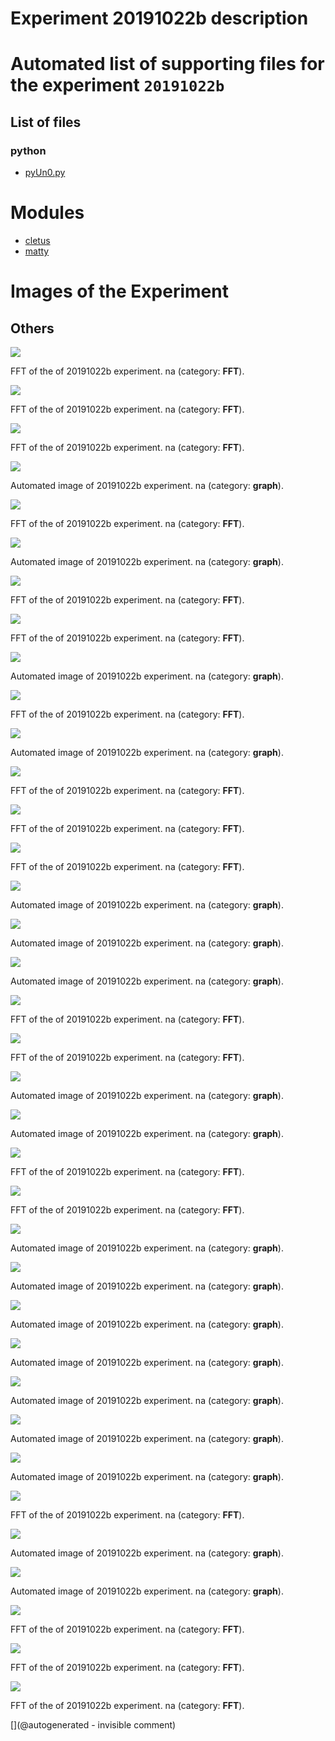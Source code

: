 # Experiment 20191022b description





# Automated list of supporting files for the __experiment `20191022b`__

## List of files

### python

* [pyUn0.py](/matty/20191022b/pyUn0.py)





# Modules

* [cletus](/retired/cletus/)
* [matty](/matty/)




# Images of the Experiment

## Others

![](/matty/20191022b/images/20191022b-2-fft.jpg)

FFT of the of 20191022b experiment. na (category: __FFT__).

![](/matty/20191022b/images/20191022b-4-fft.jpg)

FFT of the of 20191022b experiment. na (category: __FFT__).

![](/matty/20191022b/images/20191022b-17-fft.jpg)

FFT of the of 20191022b experiment. na (category: __FFT__).

![](/matty/20191022b/images/20191022b-18.jpg)

Automated image of 20191022b experiment. na (category: __graph__).

![](/matty/20191022b/images/20191022b-9-fft.jpg)

FFT of the of 20191022b experiment. na (category: __FFT__).

![](/matty/20191022b/images/20191022b-1.jpg)

Automated image of 20191022b experiment. na (category: __graph__).

![](/matty/20191022b/images/20191022b-12-fft.jpg)

FFT of the of 20191022b experiment. na (category: __FFT__).

![](/matty/20191022b/images/20191022b-8-fft.jpg)

FFT of the of 20191022b experiment. na (category: __FFT__).

![](/matty/20191022b/images/20191022b-5.jpg)

Automated image of 20191022b experiment. na (category: __graph__).

![](/matty/20191022b/images/20191022b-5-fft.jpg)

FFT of the of 20191022b experiment. na (category: __FFT__).

![](/matty/20191022b/images/20191022b-10.jpg)

Automated image of 20191022b experiment. na (category: __graph__).

![](/matty/20191022b/images/20191022b-16-fft.jpg)

FFT of the of 20191022b experiment. na (category: __FFT__).

![](/matty/20191022b/images/20191022b-11-fft.jpg)

FFT of the of 20191022b experiment. na (category: __FFT__).

![](/matty/20191022b/images/20191022b-3-fft.jpg)

FFT of the of 20191022b experiment. na (category: __FFT__).

![](/matty/20191022b/images/20191022b-3.jpg)

Automated image of 20191022b experiment. na (category: __graph__).

![](/matty/20191022b/images/20191022b-7.jpg)

Automated image of 20191022b experiment. na (category: __graph__).

![](/matty/20191022b/images/20191022b-16.jpg)

Automated image of 20191022b experiment. na (category: __graph__).

![](/matty/20191022b/images/20191022b-14-fft.jpg)

FFT of the of 20191022b experiment. na (category: __FFT__).

![](/matty/20191022b/images/20191022b-10-fft.jpg)

FFT of the of 20191022b experiment. na (category: __FFT__).

![](/matty/20191022b/images/20191022b-17.jpg)

Automated image of 20191022b experiment. na (category: __graph__).

![](/matty/20191022b/images/20191022b-8.jpg)

Automated image of 20191022b experiment. na (category: __graph__).

![](/matty/20191022b/images/20191022b-1-fft.jpg)

FFT of the of 20191022b experiment. na (category: __FFT__).

![](/matty/20191022b/images/20191022b-18-fft.jpg)

FFT of the of 20191022b experiment. na (category: __FFT__).

![](/matty/20191022b/images/20191022b-13.jpg)

Automated image of 20191022b experiment. na (category: __graph__).

![](/matty/20191022b/images/20191022b-4.jpg)

Automated image of 20191022b experiment. na (category: __graph__).

![](/matty/20191022b/images/20191022b-14.jpg)

Automated image of 20191022b experiment. na (category: __graph__).

![](/matty/20191022b/images/20191022b-12.jpg)

Automated image of 20191022b experiment. na (category: __graph__).

![](/matty/20191022b/images/20191022b-11.jpg)

Automated image of 20191022b experiment. na (category: __graph__).

![](/matty/20191022b/images/20191022b-9.jpg)

Automated image of 20191022b experiment. na (category: __graph__).

![](/matty/20191022b/images/20191022b-15.jpg)

Automated image of 20191022b experiment. na (category: __graph__).

![](/matty/20191022b/images/20191022b-6-fft.jpg)

FFT of the of 20191022b experiment. na (category: __FFT__).

![](/matty/20191022b/images/20191022b-2.jpg)

Automated image of 20191022b experiment. na (category: __graph__).

![](/matty/20191022b/images/20191022b-6.jpg)

Automated image of 20191022b experiment. na (category: __graph__).

![](/matty/20191022b/images/20191022b-15-fft.jpg)

FFT of the of 20191022b experiment. na (category: __FFT__).

![](/matty/20191022b/images/20191022b-7-fft.jpg)

FFT of the of 20191022b experiment. na (category: __FFT__).

![](/matty/20191022b/images/20191022b-13-fft.jpg)

FFT of the of 20191022b experiment. na (category: __FFT__).










[](@autogenerated - invisible comment)